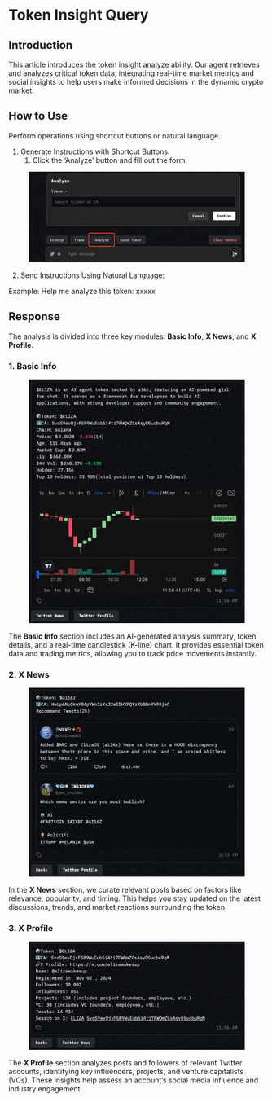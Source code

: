 # Token Insight Query

## **Introduction**

This article introduces the token insight analyze ability. Our agent retrieves and analyzes critical token data, integrating real-time market metrics and social insights to help users make informed decisions in the dynamic crypto market.

## **How to Use**

Perform operations using shortcut buttons or natural language.

1. Generate Instructions with Shortcut Buttons.
   1. Click the ‘Analyze’ button and fill out the form.&#x20;

<figure><img src="../../.gitbook/assets/image (1).png" alt=""><figcaption></figcaption></figure>

2. Send Instructions Using Natural Language:&#x20;

Example: Help me analyze this token: xxxxx

## Response

The analysis is divided into three key modules: **Basic Info**, **X News**, and **X Profile**.

### 1. Basic Info

<figure><img src="../../.gitbook/assets/image (2).png" alt="" width="563"><figcaption></figcaption></figure>

The **Basic Info** section includes an AI-generated analysis summary, token details, and a real-time candlestick (K-line) chart. It provides essential token data and trading metrics, allowing you to track price movements instantly.

### 2. X News

<figure><img src="../../.gitbook/assets/image (3).png" alt="" width="563"><figcaption></figcaption></figure>

In the **X News** section, we curate relevant posts based on factors like relevance, popularity, and timing. This helps you stay updated on the latest discussions, trends, and market reactions surrounding the token.

### 3. X Profile

<figure><img src="../../.gitbook/assets/image (4).png" alt="" width="563"><figcaption></figcaption></figure>

The **X Profile** section analyzes posts and followers of relevant Twitter accounts, identifying key influencers, projects, and venture capitalists (VCs). These insights help assess an account’s social media influence and industry engagement.

